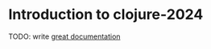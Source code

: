 # Introduction to clojure-2024

TODO: write [great documentation](http://jacobian.org/writing/what-to-write/)
